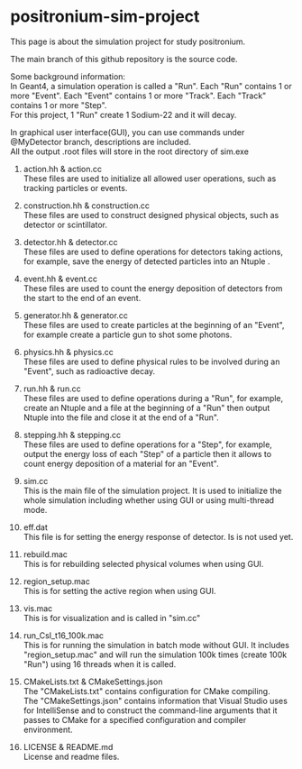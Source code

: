 # positronium-sim-project
 
This page is about the simulation project for study positronium.

The main branch of this github repository is the source code.

Some background information:<br>
In Geant4, a simulation operation is called a "Run". Each "Run" contains 1 or more "Event". Each "Event" contains 1 or more "Track". Each "Track" contains 1 or more "Step".<br>
For this project, 1 "Run" create 1 Sodium-22 and it will decay.

In graphical user interface(GUI), you can use commands under @MyDetector branch, descriptions are included.<br>
All the output .root files will store in the root directory of sim.exe

1. action.hh & action.cc<br>
These files are used to initialize all allowed user operations, such as tracking particles or events.

3. construction.hh & construction.cc<br>
These files are used to construct designed physical objects, such as detector or scintillator.

4. detector.hh & detector.cc<br>
These files are used to define operations for detectors taking actions, for example, save the energy of detected particles into an Ntuple .

5. event.hh & event.cc<br>
These files are used to count the energy deposition of detectors from the start to the end of an event.

6. generator.hh & generator.cc<br>
These files are used to create particles at the beginning of an "Event", for example create a particle gun to shot some photons.

7. physics.hh & physics.cc<br>
These files are used to define physical rules to be involved during an "Event", such as radioactive decay.

8. run.hh & run.cc<br>
These files are used to define operations during a "Run", for example, create an Ntuple and a file at the beginning of a "Run" then output Ntuple into the file and close it at the end of a "Run".

9. stepping.hh & stepping.cc<br>
These files are used to define operations for a "Step", for example, output the energy loss of each "Step" of a particle then it allows to count energy deposition of a material for an "Event".

10. sim.cc<br>
This is the main file of the simulation project. It is used to initialize the whole simulation including whether using GUI or using multi-thread mode.

11. eff.dat<br>
This file is for setting the energy response of detector. Is is not used yet.

12. rebuild.mac<br>
This is for rebuilding selected physical volumes when using GUI.

13. region_setup.mac<br>
This is for setting the active region when using GUI.

14. vis.mac<br>
This is for visualization and is called in "sim.cc"

15. run_CsI_t16_100k.mac<br>
This is for running the simulation in batch mode without GUI. It includes "region_setup.mac" and will run the simulation 100k times (create 100k "Run") using 16 threads when it is called.

16. CMakeLists.txt & CMakeSettings.json<br>
The "CMakeLists.txt" contains configuration for CMake compiling.<br>
The "CMakeSettings.json" contains information that Visual Studio uses for IntelliSense and to construct the command-line arguments that it passes to CMake for a specified configuration and compiler environment.

17. LICENSE & README.md<br>
License and readme files.